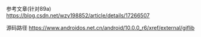 ﻿
参考文章(针对89a)
https://blog.csdn.net/wzy198852/article/details/17266507

源码路径
https://www.androidos.net.cn/android/10.0.0_r6/xref/external/giflib